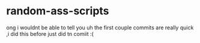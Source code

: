 # random-ass-scripts
ong i wouldnt be able to tell you
 uh the first couple commits are really quick ,i did this before just did tn comiit :(

